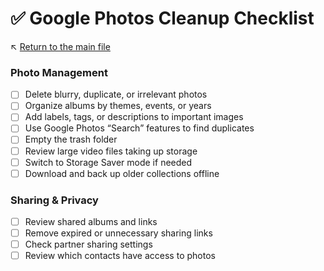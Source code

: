 # ✅ Google Photos Cleanup Checklist

↖️ [Return to the main file](../README.md)

### Photo Management
- [ ] Delete blurry, duplicate, or irrelevant photos
- [ ] Organize albums by themes, events, or years
- [ ] Add labels, tags, or descriptions to important images
- [ ] Use Google Photos “Search” features to find duplicates
- [ ] Empty the trash folder
- [ ] Review large video files taking up storage
- [ ] Switch to Storage Saver mode if needed
- [ ] Download and back up older collections offline

### Sharing & Privacy
- [ ] Review shared albums and links
- [ ] Remove expired or unnecessary sharing links
- [ ] Check partner sharing settings
- [ ] Review which contacts have access to photos